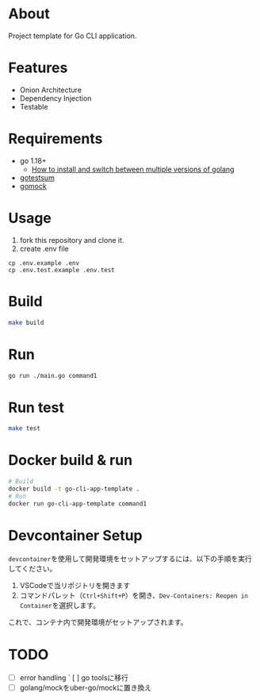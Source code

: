 # About

Project template for Go CLI application.

# Features

* Onion Architecture
* Dependency Injection
* Testable

# Requirements

* go 1.18+
  * [How to install and switch between multiple versions of golang](https://gist.github.com/t-kuni/4e23b59f16557d704974b1ce6b49e6bb)
* [gotestsum](https://github.com/gotestyourself/gotestsum)
* [gomock](https://go.uber.org/mock)

# Usage

1. fork this repository and clone it.
2. create .env file

```
cp .env.example .env
cp .env.test.example .env.test
```

# Build

```bash
make build
```

# Run

```bash
go run ./main.go command1
```

# Run test

```bash
make test
```

# Docker build & run

```bash
# Build
docker build -t go-cli-app-template .
# Run
docker run go-cli-app-template command1
```

# Devcontainer Setup

`devcontainer`を使用して開発環境をセットアップするには、以下の手順を実行してください。

1. VSCodeで当リポジトリを開きます
2. コマンドパレット（`Ctrl+Shift+P`）を開き、`Dev-Containers: Reopen in Container`を選択します。

これで、コンテナ内で開発環境がセットアップされます。

# TODO

* [ ] error handling
` [ ] go toolsに移行
* [ ] golang/mockをuber-go/mockに置き換え